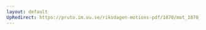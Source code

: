 ```yaml
---
layout: default
UpRedirect: https://pruto.im.uu.se/riksdagen-motions-pdf/1870/mot_1870__fk__20/mot_1870__fk__20-002.pdf
---
```


